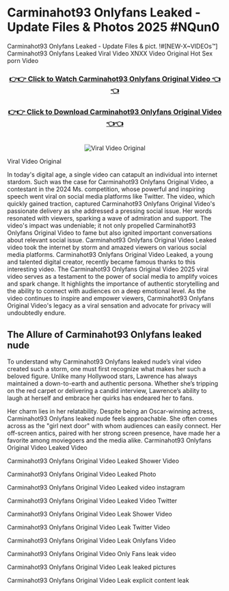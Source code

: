 # Carminahot93 Onlyfans Leaked - Update Files & Photos 2025 #NQun0

Carminahot93 Onlyfans Leaked - Update Files & pict. !#[NEW-X~VIDEOs™] Carminahot93 Onlyfans Leaked Viral Video XNXX Video Original Hot Sex porn Video
<br>
<div align="center">
<h3><a href="https://links2leaks.com?utm_source=carminahot93&utm_medium=gitlong" rel="nofollow">👉👉 Click to Watch Carminahot93 Onlyfans Original Video 👈👈</a></h3>
<h3><a href="https://links2leaks.com?utm_source=carminahot93&utm_medium=gitlong" rel="nofollow">👉👉 Click to Download Carminahot93 Onlyfans Original Video 👈👈</a></h3>
<br>
<a href="https://links2leaks.com?utm_source=carminahot93&utm_medium=gitlong" rel="nofollow"><img src="https://i.ibb.co/Gkj2r4b/banner.png" alt="Viral Video Original" style="max-width: 100%; display: inline-block;" data-target="animated-image.originalImage"></a>
</div>

Viral Video Original

In today's digital age, a single video can catapult an individual into internet stardom. Such was the case for Carminahot93 Onlyfans Original Video, a contestant in the 2024 Ms. competition, whose powerful and inspiring speech went viral on social media platforms like Twitter.
The video, which quickly gained traction, captured Carminahot93 Onlyfans Original Video's passionate delivery as she addressed a pressing social issue. Her words resonated with viewers, sparking a wave of admiration and support. The video's impact was undeniable; it not only propelled Carminahot93 Onlyfans Original Video to fame but also ignited important conversations about relevant social issue.
Carminahot93 Onlyfans Original Video Leaked video took the internet by storm and amazed viewers on various social media platforms. Carminahot93 Onlyfans Original Video Leaked, a young and talented digital creator, recently became famous thanks to this interesting video.
The Carminahot93 Onlyfans Original Video 2025 viral video serves as a testament to the power of social media to amplify voices and spark change. It highlights the importance of authentic storytelling and the ability to connect with audiences on a deep emotional level. As the video continues to inspire and empower viewers, Carminahot93 Onlyfans Original Video's legacy as a viral sensation and advocate for privacy will undoubtedly endure.

<h2>The Allure of Carminahot93 Onlyfans leaked nude</h2>


To understand why Carminahot93 Onlyfans leaked nude’s viral video created such a storm, one must first recognize what makes her such a beloved figure. Unlike many Hollywood stars, Lawrence has always maintained a down-to-earth and authentic persona. Whether she’s tripping on the red carpet or delivering a candid interview, Lawrence’s ability to laugh at herself and embrace her quirks has endeared her to fans.

Her charm lies in her relatability. Despite being an Oscar-winning actress, Carminahot93 Onlyfans leaked nude feels approachable. She often comes across as the "girl next door" with whom audiences can easily connect. Her off-screen antics, paired with her strong screen presence, have made her a favorite among moviegoers and the media alike.
Carminahot93 Onlyfans Original Video Leaked Video

Carminahot93 Onlyfans Original Video Leaked Shower Video

Carminahot93 Onlyfans Original Video Leaked Photo

Carminahot93 Onlyfans Original Video Leaked video instagram

Carminahot93 Onlyfans Original Video Leaked Video Twitter

Carminahot93 Onlyfans Original Video Leak Shower Video

Carminahot93 Onlyfans Original Video Leak Twitter Video

Carminahot93 Onlyfans Original Video Leak Onlyfans Video

Carminahot93 Onlyfans Original Video Only Fans leak video

Carminahot93 Onlyfans Original Video Leak leaked pictures

Carminahot93 Onlyfans Original Video Leak explicit content leak